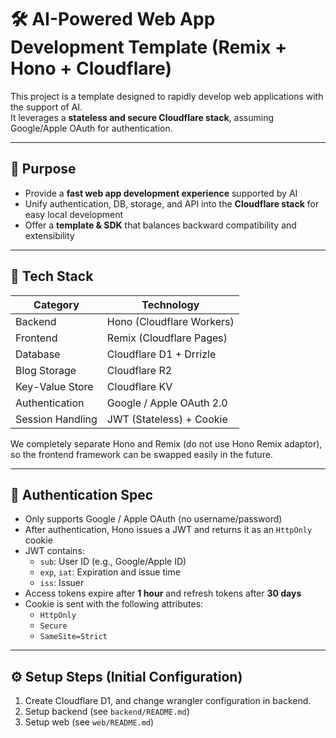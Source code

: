 # 🛠️ AI-Powered Web App Development Template (Remix + Hono + Cloudflare)

This project is a template designed to rapidly develop web applications with the support of AI.  
It leverages a **stateless and secure Cloudflare stack**, assuming Google/Apple OAuth for authentication.

---

## 🎯 Purpose

* Provide a **fast web app development experience** supported by AI  
* Unify authentication, DB, storage, and API into the **Cloudflare stack** for easy local development  
* Offer a **template & SDK** that balances backward compatibility and extensibility  

---

## 🧱 Tech Stack

| Category         | Technology                |
| ---------------- | ------------------------- |
| Backend          | Hono (Cloudflare Workers) |
| Frontend         | Remix (Cloudflare Pages)  |
| Database         | Cloudflare D1 + Drrizle   |
| Blog Storage     | Cloudflare R2             |
| Key-Value Store  | Cloudflare KV             |
| Authentication   | Google / Apple OAuth 2.0  |
| Session Handling | JWT (Stateless) + Cookie  |

We completely separate Hono and Remix (do not use Hono Remix adaptor), so the frontend framework can be swapped easily in the future.

---

## 🔐 Authentication Spec

* Only supports Google / Apple OAuth (no username/password)  
* After authentication, Hono issues a JWT and returns it as an `HttpOnly` cookie  
* JWT contains:
  * `sub`: User ID (e.g., Google/Apple ID)
  * `exp`, `iat`: Expiration and issue time
  * `iss`: Issuer
* Access tokens expire after **1 hour** and refresh tokens after **30 days**
* Cookie is sent with the following attributes:
  * `HttpOnly`
  * `Secure`
  * `SameSite=Strict`

---

## ⚙️ Setup Steps (Initial Configuration)

1. Create Cloudflare D1, and change wrangler configuration in backend.
2. Setup backend (see `backend/README.md`)
3. Setup web (see `web/README.md`)

